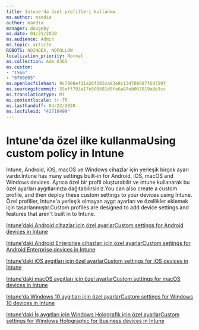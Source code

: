 ```yaml
---
title: Intune'da özel profilleri kullanma
ms.author: mandia
author: mandia
manager: dougeby
ms.date: 04/21/2020
ms.audience: Admin
ms.topic: article
ROBOTS: NOINDEX, NOFOLLOW
localization_priority: Normal
ms.collection: Adm_O365
ms.custom:
- "1566"
- "6700005"
ms.openlocfilehash: 9c7908ef11a26fd83ca83e8c134708687f6d750f
ms.sourcegitcommit: 55eff703a17e500681d8fa6a87eb067019ade3cc
ms.translationtype: MT
ms.contentlocale: tr-TR
ms.lasthandoff: 04/22/2020
ms.locfileid: "43710499"
---
```

# <a name="using-custom-policy-in-intune"></a><span data-ttu-id="4fa09-102">Intune'da özel ilke kullanma</span><span class="sxs-lookup"><span data-stu-id="4fa09-102">Using custom policy in Intune</span></span>

<span data-ttu-id="4fa09-103">Intune, Android, iOS, macOS ve Windows cihazlar için yerleşik birçok ayarı vardır.</span><span class="sxs-lookup"><span data-stu-id="4fa09-103">Intune has many settings built-in for Android, iOS, macOS and Windows devices.</span></span> <span data-ttu-id="4fa09-104">Ayrıca özel bir profil oluşturabilir ve intune kullanarak bu özel ayarları aygıtlarınıza dağıtabilirsiniz.</span><span class="sxs-lookup"><span data-stu-id="4fa09-104">You can also create a custom profile, and then deploy these custom settings to your devices using Intune.</span></span> <span data-ttu-id="4fa09-105">Özel profiller, Intune'a yerleşik olmayan aygıt ayarları ve özellikler eklemek için tasarlanmıştır.</span><span class="sxs-lookup"><span data-stu-id="4fa09-105">Custom profiles are designed to add device settings and features that aren't built in to Intune.</span></span>

[<span data-ttu-id="4fa09-106">Intune'daki Android cihazlar için özel ayarlar</span><span class="sxs-lookup"><span data-stu-id="4fa09-106">Custom settings for Android devices in Intune</span></span>](https://docs.microsoft.com/intune/custom-settings-android)

[<span data-ttu-id="4fa09-107">Intune'daki Android Enterprise cihazları için özel ayarlar</span><span class="sxs-lookup"><span data-stu-id="4fa09-107">Custom settings for Android Enterprise devices in Intune</span></span>](https://docs.microsoft.com/intune/custom-settings-android-for-work)

[<span data-ttu-id="4fa09-108">Intune'daki iOS aygıtları için özel ayarlar</span><span class="sxs-lookup"><span data-stu-id="4fa09-108">Custom settings for iOS devices in Intune</span></span>](https://docs.microsoft.com/intune/custom-settings-ios)

[<span data-ttu-id="4fa09-109">Intune'daki macOS aygıtları için özel ayarlar</span><span class="sxs-lookup"><span data-stu-id="4fa09-109">Custom settings for macOS devices in Intune</span></span>](https://docs.microsoft.com/intune/custom-settings-macos)

[<span data-ttu-id="4fa09-110">Intune'da Windows 10 aygıtları için özel ayarlar</span><span class="sxs-lookup"><span data-stu-id="4fa09-110">Custom settings for Windows 10 devices in Intune</span></span>](https://docs.microsoft.com/intune/custom-settings-windows-10)

[<span data-ttu-id="4fa09-111">Intune'daki İş aygıtları için Windows Holografik için özel ayarlar</span><span class="sxs-lookup"><span data-stu-id="4fa09-111">Custom settings for Windows Holographic for Business devices in Intune</span></span>](https://docs.microsoft.com/intune/custom-settings-windows-holographic)